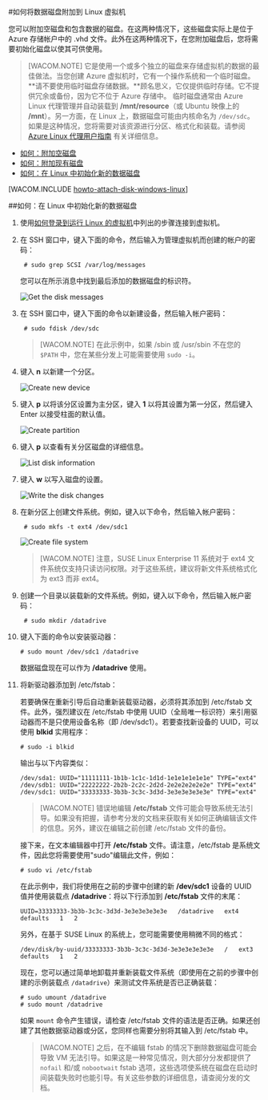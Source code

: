 <properties linkid="manage-linux-howto-attach-a-disk" urlDisplayName="Attach a disk" pageTitle="在 Azure 中将磁盘附加到运行 Linux 的虚拟机" metaKeywords="disk VM Azure, initialize new disk Azure, initialize disk Azure Linux, attaching empty disk Azure" description="了解如何在 Azure 中将磁盘附加到虚拟机。" metaCanonical="/zh-cn/manage/windows/how-to-guides/attach-a-disk/" services="virtual-machines" documentationCenter="" title="" authors="" solutions="" manager="" editor="" />
<tags ms.service="virtual-machines"
    ms.date=""
    wacn.date=""
    />


#如何将数据磁盘附加到 Linux 虚拟机

您可以附加空磁盘和包含数据的磁盘。在这两种情况下，这些磁盘实际上是位于 Azure 存储帐户中的 .vhd 文件。此外在这两种情况下，在您附加磁盘后，您将需要初始化磁盘以使其可供使用。 

> [WACOM.NOTE] 它是使用一个或多个独立的磁盘来存储虚拟机的数据的最佳做法。当您创建 Azure 虚拟机时，它有一个操作系统和一个临时磁盘。**请不要使用临时磁盘存储数据。**顾名思义，它仅提供临时存储。它不提供冗余或备份，因为它不位于 Azure 存储中。 
> 临时磁盘通常由 Azure Linux 代理管理并自动装载到 **/mnt/resource**（或 Ubuntu 映像上的 **/mnt**）。另一方面，在 Linux 上，数据磁盘可能由内核命名为 `/dev/sdc`。如果是这种情况，您将需要对该资源进行分区、格式化和装载。请参阅 [Azure Linux 代理用户指南](/zh-cn/documentation/articles/virtual-machines-linux-agent-user-guide/) 有关详细信息。

- [如何：附加空磁盘](#attachempty)
- [如何：附加现有磁盘](#attachexisting)
- [如何：在 Linux 中初始化新的数据磁盘](#initializeinlinux)

[WACOM.INCLUDE [howto-attach-disk-windows-linux](../includes/howto-attach-disk-windows-linux.md)]

##<a id="initializeinlinux"></a>如何：在 Linux 中初始化新的数据磁盘



1. 使用[如何登录到运行 Linux 的虚拟机][logonlinux]中列出的步骤连接到虚拟机。



2. 在 SSH 窗口中，键入下面的命令，然后输入为管理虚拟机而创建的帐户的密码：

		# sudo grep SCSI /var/log/messages

	您可以在所示消息中找到最后添加的数据磁盘的标识符。



	![Get the disk messages](./media/virtual-machines-linux-how-to-attach-disk/DiskMessages.png)



3. 在 SSH 窗口中，键入下面的命令以新建设备，然后输入帐户密码：

		# sudo fdisk /dev/sdc

	>[WACOM.NOTE] 在此示例中，如果 /sbin 或 /usr/sbin 不在您的 `$PATH` 中，您在某些分发上可能需要使用 `sudo -i`。


4. 键入 **n** 以新建一个分区。


	![Create new device](./media/virtual-machines-linux-how-to-attach-disk/DiskPartition.png)

5. 键入 **p** 以将该分区设置为主分区，键入 **1** 以将其设置为第一分区，然后键入 Enter 以接受柱面的默认值。


	![Create partition](./media/virtual-machines-linux-how-to-attach-disk/DiskCylinder.png)



6. 键入 **p** 以查看有关分区磁盘的详细信息。


	![List disk information](./media/virtual-machines-linux-how-to-attach-disk/DiskInfo.png)



7. 键入 **w** 以写入磁盘的设置。


	![Write the disk changes](./media/virtual-machines-linux-how-to-attach-disk/DiskWrite.png)

8. 在新分区上创建文件系统。例如，键入以下命令，然后输入帐户密码：

		# sudo mkfs -t ext4 /dev/sdc1

	![Create file system](./media/virtual-machines-linux-how-to-attach-disk/DiskFileSystem.png)

	>[WACOM.NOTE] 注意，SUSE Linux Enterprise 11 系统对于 ext4 文件系统仅支持只读访问权限。对于这些系统，建议将新文件系统格式化为 ext3 而非 ext4。


9. 创建一个目录以装载新的文件系统。例如，键入以下命令，然后输入帐户密码：

		# sudo mkdir /datadrive


10. 键入下面的命令以安装驱动器：

		# sudo mount /dev/sdc1 /datadrive

	数据磁盘现在可以作为 **/datadrive** 使用。


11. 将新驱动器添加到 /etc/fstab：

	若要确保在重新引导后自动重新装载驱动器，必须将其添加到 /etc/fstab 文件。此外，强烈建议在 /etc/fstab 中使用 UUID（全局唯一标识符）来引用驱动器而不是只使用设备名称（即 /dev/sdc1）。若要查找新设备的 UUID，可以使用 **blkid** 实用程序：
	
		# sudo -i blkid

	输出与以下内容类似：

		/dev/sda1: UUID="11111111-1b1b-1c1c-1d1d-1e1e1e1e1e1e" TYPE="ext4"
		/dev/sdb1: UUID="22222222-2b2b-2c2c-2d2d-2e2e2e2e2e2e" TYPE="ext4"
		/dev/sdc1: UUID="33333333-3b3b-3c3c-3d3d-3e3e3e3e3e3e" TYPE="ext4"


	>[WACOM.NOTE] 错误地编辑 **/etc/fstab** 文件可能会导致系统无法引导。如果没有把握，请参考分发的文档来获取有关如何正确编辑该文件的信息。另外，建议在编辑之前创建 /etc/fstab 文件的备份。

	接下来，在文本编辑器中打开 **/etc/fstab** 文件。请注意，/etc/fstab 是系统文件，因此您将需要使用"sudo"编辑此文件，例如：

		# sudo vi /etc/fstab

	在此示例中，我们将使用在之前的步骤中创建的新 **/dev/sdc1** 设备的 UUID 值并使用装载点 **/datadrive**：将以下行添加到 **/etc/fstab** 文件的末尾：

		UUID=33333333-3b3b-3c3c-3d3d-3e3e3e3e3e3e   /datadrive   ext4   defaults   1   2

	另外，在基于 SUSE Linux 的系统上，您可能需要使用稍微不同的格式：

		/dev/disk/by-uuid/33333333-3b3b-3c3c-3d3d-3e3e3e3e3e3e   /   ext3   defaults   1   2

	现在，您可以通过简单地卸载并重新装载文件系统（即使用在之前的步骤中创建的示例装载点 `/datadrive`）来测试文件系统是否已正确装载： 

		# sudo umount /datadrive
		# sudo mount /datadrive

	如果 `mount` 命令产生错误，请检查 /etc/fstab 文件的语法是否正确。如果还创建了其他数据驱动器或分区，您同样也需要分别将其输入到 /etc/fstab 中。


	>[WACOM.NOTE] 之后，在不编辑 fstab 的情况下删除数据磁盘可能会导致 VM 无法引导。如果这是一种常见情况，则大部分分发都提供了 `nofail` 和/或 `nobootwait` fstab 选项，这些选项使系统在磁盘在启动时间装载失败时也能引导。有关这些参数的详细信息，请查阅分发的文档。

[logonlinux]: ../virtual-machines-linux-how-to-log-on/

